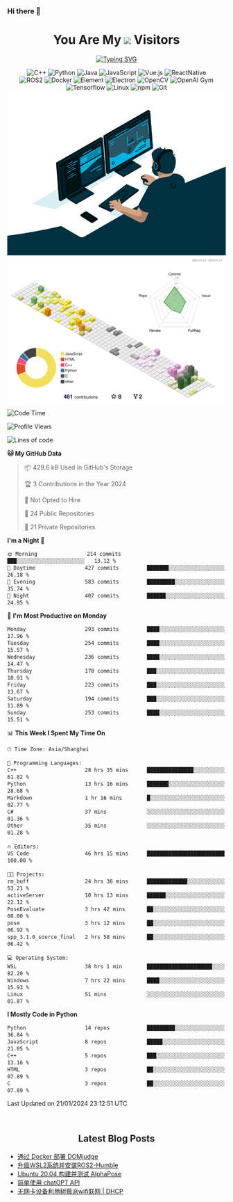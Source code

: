 ### Hi there 👋

<div align="center">
  <h1>
    You Are My <img src="https://profile-counter.glitch.me/fateryu/count.svg"> Visitors
  </h1>
  <!--<img align="center" src="https://github-readme-stats-git-masterrstaa-rickstaa.vercel.app/api?username=FaterYU&show_icons=true&count_private=true"/>-->

  <a href="https://git.io/typing-svg"><img src="https://readme-typing-svg.demolab.com?font=Fira+Code&pause=500&center=true&vCenter=true&random=false&width=435&lines=Talk+is+cheap.+Show+me+the+code." alt="Typing SVG" /></a>

  <img src="https://img.shields.io/badge/C++-512BD4?style=flat-square&logo=cplusplus&logoColor=ffffff" alt="C++">
  <img src="https://img.shields.io/badge/-Python-37A6AB?style=flat-square&logo=python&logoColor=ffffff" alt="Python">
  <img src="https://img.shields.io/badge/-Java-007396?style=flat-square&logo=java&logoColor=ffffff" alt="Java">
  <img src="https://img.shields.io/badge/JavaScript-F7DF1E?style=flat-square&logo=JavaScript&logoColor=ffffff" alt="JavaScript">
  <img src="https://img.shields.io/badge/-Vue.js-4FC08D?style=flat-square&logo=Vue.js&logoColor=ffffff" alt="Vue.js">
  <img src="https://img.shields.io/badge/ReactNative-813144?style=flat-square&logo=react&logoColor=ffffff" alt="ReactNative">
  </br>
  <img src="https://img.shields.io/badge/-ROS2-8DD6F9?style=flat-square&logo=ros&logoColor=ffffff" alt="ROS2">
  <img src="https://img.shields.io/badge/Docker-2496ED?style=flat-square&logo=docker&logoColor=ffffff" alt="Docker">
  <img src="https://img.shields.io/badge/-Element-02845A?style=flat-square&logo=electron&logoColor=ffffff" alt="Element">
  <img src="https://img.shields.io/badge/-Electron-002D71?style=flat-square&logo=element&logoColor=ffffff" alt="Electron">
  <img src="https://img.shields.io/badge/-OpenCV-361522?style=flat-square&logo=opencv&logoColor=ffffff" alt="OpenCV">
  <img src="https://img.shields.io/badge/-OpenAIGym-91302E?style=flat-square&logo=openaigym&logoColor=ffffff" alt="OpenAI Gym">
  </br>
  <img src="https://img.shields.io/badge/-Tensorflow-204366?style=flat-square&logo=tensorflow&logoColor=ffffff" alt="Tensorflow">
  <img src="https://img.shields.io/badge/-Linux-333333?style=flat-square&logo=linux&logoColor=white" alt="Linux">
  <img src="https://img.shields.io/badge/-NPM-CB3837?style=flat-square&logo=npm&logoColor=white" alt="npm">
  <img src="https://img.shields.io/badge/-Git-f05032?style=flat-square&logo=git&logoColor=white" alt="Git">
  </br>
  <img alt="GIF" src="./code.gif?raw=true" />
  </br>
  <!--<img src="https://github-readme-stats.vercel.app/api/top-langs/?username=fateryu&hide=HTML&langs_count=5">-->
  <img src="./profile-3d-contrib/profile-south-season-animate.svg">
  </br>
</div>

<!--START_SECTION:waka-->
![Code Time](http://img.shields.io/badge/Code%20Time-57%20hrs%207%20mins-blue)

![Profile Views](http://img.shields.io/badge/Profile%20Views-29-blue)

![Lines of code](https://img.shields.io/badge/From%20Hello%20World%20I%27ve%20Written-13.9%20million%20lines%20of%20code-blue)

**🐱 My GitHub Data** 

> 📦 429.6 kB Used in GitHub's Storage 
 > 
> 🏆 3 Contributions in the Year 2024
 > 
> 🚫 Not Opted to Hire
 > 
> 📜 24 Public Repositories 
 > 
> 🔑 21 Private Repositories 
 > 
**I'm a Night 🦉** 

```text
🌞 Morning                214 commits         ███░░░░░░░░░░░░░░░░░░░░░░   13.12 % 
🌆 Daytime                427 commits         ███████░░░░░░░░░░░░░░░░░░   26.18 % 
🌃 Evening                583 commits         █████████░░░░░░░░░░░░░░░░   35.74 % 
🌙 Night                  407 commits         ██████░░░░░░░░░░░░░░░░░░░   24.95 % 
```
📅 **I'm Most Productive on Monday** 

```text
Monday                   293 commits         ████░░░░░░░░░░░░░░░░░░░░░   17.96 % 
Tuesday                  254 commits         ████░░░░░░░░░░░░░░░░░░░░░   15.57 % 
Wednesday                236 commits         ████░░░░░░░░░░░░░░░░░░░░░   14.47 % 
Thursday                 178 commits         ███░░░░░░░░░░░░░░░░░░░░░░   10.91 % 
Friday                   223 commits         ███░░░░░░░░░░░░░░░░░░░░░░   13.67 % 
Saturday                 194 commits         ███░░░░░░░░░░░░░░░░░░░░░░   11.89 % 
Sunday                   253 commits         ████░░░░░░░░░░░░░░░░░░░░░   15.51 % 
```


📊 **This Week I Spent My Time On** 

```text
🕑︎ Time Zone: Asia/Shanghai

💬 Programming Languages: 
C++                      28 hrs 35 mins      ███████████████░░░░░░░░░░   61.82 % 
Python                   13 hrs 16 mins      ███████░░░░░░░░░░░░░░░░░░   28.68 % 
Markdown                 1 hr 16 mins        █░░░░░░░░░░░░░░░░░░░░░░░░   02.77 % 
C#                       37 mins             ░░░░░░░░░░░░░░░░░░░░░░░░░   01.36 % 
Other                    35 mins             ░░░░░░░░░░░░░░░░░░░░░░░░░   01.28 % 

🔥 Editors: 
VS Code                  46 hrs 15 mins      █████████████████████████   100.00 % 

🐱‍💻 Projects: 
rm_buff                  24 hrs 36 mins      █████████████░░░░░░░░░░░░   53.21 % 
activeServer             10 hrs 13 mins      ██████░░░░░░░░░░░░░░░░░░░   22.12 % 
PoseEvaluate             3 hrs 42 mins       ██░░░░░░░░░░░░░░░░░░░░░░░   08.00 % 
pose                     3 hrs 12 mins       ██░░░░░░░░░░░░░░░░░░░░░░░   06.92 % 
spp_3.1.0_source_final   2 hrs 58 mins       ██░░░░░░░░░░░░░░░░░░░░░░░   06.42 % 

💻 Operating System: 
WSL                      38 hrs 1 min        █████████████████████░░░░   82.20 % 
Windows                  7 hrs 22 mins       ████░░░░░░░░░░░░░░░░░░░░░   15.93 % 
Linux                    51 mins             ░░░░░░░░░░░░░░░░░░░░░░░░░   01.87 % 
```

**I Mostly Code in Python** 

```text
Python                   14 repos            █████████░░░░░░░░░░░░░░░░   36.84 % 
JavaScript               8 repos             █████░░░░░░░░░░░░░░░░░░░░   21.05 % 
C++                      5 repos             ███░░░░░░░░░░░░░░░░░░░░░░   13.16 % 
HTML                     3 repos             ██░░░░░░░░░░░░░░░░░░░░░░░   07.89 % 
C                        3 repos             ██░░░░░░░░░░░░░░░░░░░░░░░   07.89 % 
```




 Last Updated on 21/01/2024 23:12:51 UTC
<!--END_SECTION:waka-->

<div align="center">
  </br>
  <h2>
    Latest Blog Posts
  </h2>
</div>

<!-- BLOGPOSTS:START -->
- [通过 Docker 部署 DOMjudge](https://fater.top/record/domjudge-docker-config/)
- [升级WSL2系统并安装ROS2-Humble](https://fater.top/record/upgrade-wsl-system-install-ros2-humble/)
- [Ubuntu 20.04 构建并测试 AlphaPose](https://fater.top/usage/build-test-alphapose/)
- [简单使用 chatGPT API](https://fater.top/usage/use-chatgpt-api/)
- [无网卡设备利用树莓派wifi联网 | DHCP](https://fater.top/record/raspi-relay-wifi/)
<!-- BLOGPOSTS:END -->
